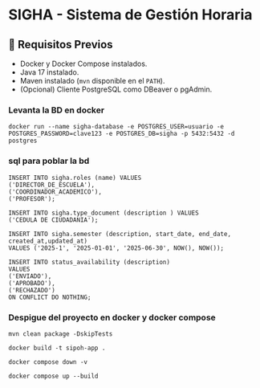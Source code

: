 # SIGHA - Sistema de Gestión Horaria

## 🧰 Requisitos Previos

- Docker y Docker Compose instalados.
- Java 17 instalado.
- Maven instalado (`mvn` disponible en el `PATH`).
- (Opcional) Cliente PostgreSQL como DBeaver o pgAdmin.


### Levanta la BD en docker

```Levanta la BD en docker
docker run --name sigha-database -e POSTGRES_USER=usuario -e POSTGRES_PASSWORD=clave123 -e POSTGRES_DB=sigha -p 5432:5432 -d postgres
```
### sql para poblar la bd
```
INSERT INTO sigha.roles (name) VALUES
('DIRECTOR_DE_ESCUELA'),
('COORDINADOR_ACADEMICO'),
('PROFESOR');

INSERT INTO sigha.type_document (description ) VALUES
('CEDULA DE CIUDADANIA');

INSERT INTO sigha.semester (description, start_date, end_date, created_at,updated_at)
VALUES ('2025-1', '2025-01-01', '2025-06-30', NOW(), NOW());

INSERT INTO status_availability (description)
VALUES
('ENVIADO'),
('APROBADO'),
('RECHAZADO')
ON CONFLICT DO NOTHING;
```
### Despigue del proyecto en docker y docker compose
```
mvn clean package -DskipTests

docker build -t sipoh-app .

docker compose down -v

docker compose up --build
```